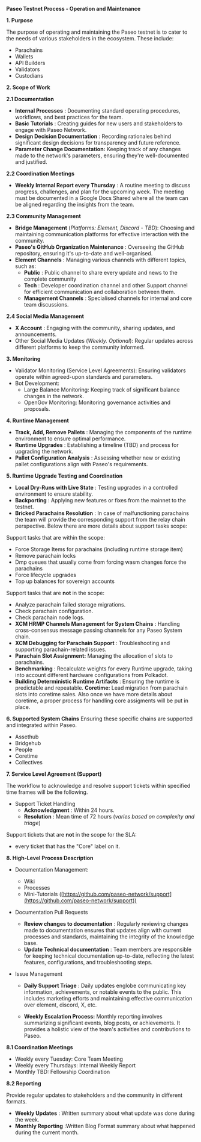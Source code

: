 **Paseo Testnet Process - Operation and Maintenance**

**1. Purpose**

The purpose of operating and maintaining the Paseo testnet is to cater to the needs of various stakeholders in the ecosystem. These include:

- Parachains
- Wallets
- API Builders
- Validators
- Custodians

**2. Scope of Work**

**2.1 Documentation**

- **Internal Processes** : Documenting standard operating procedures, workflows, and best practices for the team.
- **Basic Tutorials** : Creating guides for new users and stakeholders to engage with Paseo Network.
- **Design Decision Documentation** : Recording rationales behind significant design decisions for transparency and future reference.
- **Parameter Change Documentation:** Keeping track of any changes made to the network's parameters, ensuring they're well-documented and justified.

**2.2 Coordination Meetings**

- **Weekly Internal Report every Thursday** : A routine meeting to discuss progress, challenges, and plan for the upcoming week. The meeting must be documented in a Google Docs Shared where all the team can be aligned regarding the insights from the team.

**2.3 Community Management**

- **Bridge Management** (_Platforms: Element, Discord - TBD_): Choosing and maintaining communication platforms for effective interaction with the community.
- **Paseo's GitHub Organization Maintenance** : Overseeing the GitHub repository, ensuring it's up-to-date and well-organised.
- **Element Channels** : Managing various channels with different topics, such as:
  - **Public** : Public channel to share every update and news to the complete community
  - **Tech** : Developer coordination channel and other Support channel for efficient communication and collaboration between them.
  - **Management Channels** : Specialised channels for internal and core team discussions.

**2.4 Social Media Management**

- **X Account** : Engaging with the community, sharing updates, and announcements.
- Other Social Media Updates (_Weekly. Optional_): Regular updates across different platforms to keep the community informed.

**3. Monitoring**

- Validator Monitoring (Service Level Agreements): Ensuring validators operate within agreed-upon standards and parameters.
- Bot Development:
  - Large Balance Monitoring: Keeping track of significant balance changes in the network.
  - OpenGov Monitoring: Monitoring governance activities and proposals.

**4. Runtime Management**

- **Track, Add, Remove Pallets** : Managing the components of the runtime environment to ensure optimal performance.
- **Runtime Upgrades** : Establishing a timeline (TBD) and process for upgrading the network.
- **Pallet Configuration Analysis** : Assessing whether new or existing pallet configurations align with Paseo's requirements.

**5. Runtime Upgrade Testing and Coordination**

- **Local Dry-Runs with Live State** : Testing upgrades in a controlled environment to ensure stability.
- **Backporting** : Applying new features or fixes from the mainnet to the testnet.
- **Bricked Parachains Resolution** : In case of malfunctioning parachains the team will provide the corresponding support from the relay chain perspective. Below there are more details about support tasks scope:

Support tasks that are within the scope:
- Force Storage Items for parachains (including runtime storage item)
- Remove parachain locks
- Dmp queues that usually come from forcing wasm changes force the parachains
- Force lifecycle upgrades
- Top up balances for sovereign accounts

Support tasks that are **not** in the scope:
- Analyze parachain failed storage migrations.
- Check parachain configuration.
- Check parachain node logs.
- **XCM HRMP Channels Management for System Chains** : Handling cross-consensus message passing channels for any Paseo System chain.
- **XCM Debugging for Parachain Support** : Troubleshooting and supporting parachain-related issues.
- **Parachain Slot Assignment:** Managing the allocation of slots to parachains.
- **Benchmarking** : Recalculate weights for every Runtime upgrade, taking into account different hardware configurations from Polkadot.
- **Building Deterministic Runtime Artifacts** : Ensuring the runtime is predictable and repeatable.
**Coretime:** Lead migration from parachain slots into coretime sales. Also once we have more details about coretime, a proper process for handling core assigments will be put in place.

**6. Supported System Chains**
Ensuring these specific chains are supported and integrated within Paseo.

- Assethub
- Bridgehub
- People
- Coretime
- Collectives

**7. Service Level Agreement (Support)**

The workflow to acknowledge and resolve support tickets within specified time frames will be the following.

- Support Ticket Handling
  - **Acknowledgment** : Within 24 hours.
  - **Resolution** : Mean time of 72 hours (_varies based on complexity and triage_)
 
Support tickets that are **not** in the scope for the SLA:
- every ticket that has the "Core" label on it.

**8. High-Level Process Description**

- Documentation Management:
  - Wiki
  - Processes
  - Mini-Tutorials ([https://github.com/paseo-network/support](https://github.com/paseo-network/support))

- Documentation Pull Requests
  - **Review changes to documentation** : Regularly reviewing changes made to documentation ensures that updates align with current processes and standards, maintaining the integrity of the knowledge base.
  - **Update Technical documentation** : Team members are responsible for keeping technical documentation up-to-date, reflecting the latest features, configurations, and troubleshooting steps.

- Issue Management
  - **Daily Support Triage** : Daily updates englobe communicating key information, achievements, or notable events to the public. This includes marketing efforts and maintaining effective communication over element, discord, X, etc.

  - **Weekly Escalation Process:** Monthly reporting involves summarizing significant events, blog posts, or achievements. It provides a holistic view of the team's activities and contributions to Paseo.

**8.1 Coordination Meetings**

- Weekly every Tuesday: Core Team Meeting
- Weekly every Thursdays: Internal Weekly Report
- Monthly TBD: Fellowship Coordination

**8.2 Reporting**

Provide regular updates to stakeholders and the community in different formats.

- **Weekly Updates** : Written summary about what update was done during the week.
- **Monthly Reporting** :Written Blog Format summary about what happened during the current month.
